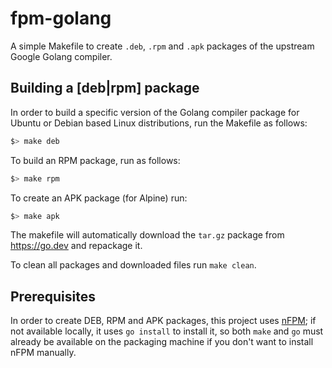 # fpm-golang

A simple Makefile to create `.deb`, `.rpm` and `.apk` packages of the upstream Google Golang compiler.

## Building a [deb|rpm] package

In order to build a specific version of the Golang compiler package for Ubuntu or Debian based Linux distributions, run the Makefile as follows:

```bash
$> make deb
```

To build an RPM package, run as follows:

```bash
$> make rpm
```

To create an APK package (for Alpine) run:

```bash
$> make apk
```

The makefile will automatically download the `tar.gz` package from https://go.dev and repackage it.

To clean all packages and downloaded files run `make clean`.

## Prerequisites

In order to create DEB, RPM and APK packages, this project uses [nFPM](https://nfpm.goreleaser.com/); if not available locally, it uses `go install` to install it, so both `make` and `go` must already be available on the packaging machine if you don't want to install nFPM manually.
